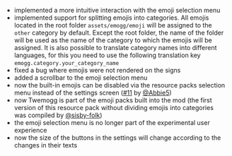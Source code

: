 - implemented a more intuitive interaction with the emoji selection menu
- implemented support for splitting emojis into categories. All emojis located in the root folder `assets/emogg/emoji` will be assigned to the `other` category by default. Except the root folder, the name of the folder will be used as the name of the category to which the emojis will be assigned. It is also possible to translate category names into different languages, for this you need to use the following translation key `emogg.category.your_category_name`
- fixed a bug where emojis were not rendered on the signs
- added a scrollbar to the emoji selection menu
- now the built-in emojis can be disabled via the resource packs selection menu instead of the settings screen ([#11](https://github.com/aratakileo/emogg/pull/11) by [@Abbie5](https://github.com/Abbie5))
- now Twemogg is part of the emoji packs built into the mod (the first version of this resource pack without dividing emojis into categories was compiled by [@sisby-folk](https://github.com/sisby-folk))
- the emoji selection menu is no longer part of the experimental user experience
- now the size of the buttons in the settings will change according to the changes in their texts
